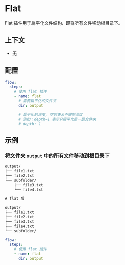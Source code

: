 # Flat

Flat 插件用于扁平化文件结构，即将所有文件移动根目录下。

## 上下文

- 无

## 配置

```yaml
flow:
  steps:
    # 使用 flat 插件
    - name: flat
      # 需要扁平化的文件夹
      dir: output

      # 扁平化的深度, 空则表示不限制深度
      # 例如：depth=1 表示只扁平化第一层文件夹
      # depth: 1
```

## 示例

### 将文件夹 `output` 中的所有文件移动到根目录下

```txt
output/
├── file1.txt
├── file2.txt
└── subfolder/
    ├── file3.txt
    └── file4.txt

# flat 后

output/
├── file1.txt
├── file2.txt
├── file3.txt
├── file4.txt
└── subfolder/

```

```yaml
flow:
  steps:
    # 使用 flat 插件
    - name: flat
      dir: output
```